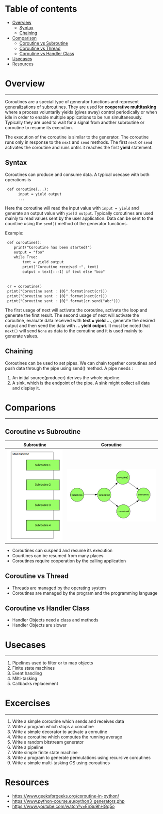 Table of contents
=================

<!--ts-->
   * [Overview](#overview)
     * [Syntax](#syntax)
     * [Chaining](#chaining)
   * [Comparison](#python-coroutine)
      * [Coroutine vs Subroutine](#coroutine-vs-subroutine)
      * [Coroutine vs Thread](#coroutine-vs-thread)
      * [Coroutine vs Handler Class](#coroutine-vs-handler-class)
   * [Usecases](#usecases)
   * [Resources](#resources)
<!--te-->

# Overview
<a id="overview"></a>
_______________________________________________________________________________________________________________________

Coroutines are a special type of generator functions and represent generalizations of subroutines. They are used for 
**cooperative multitasking** where a process voluntarily yields (gives away) control periodically or when idle in 
order to enable multiple applications to be run simultaneously. Typically they are used to wait for a signal from 
another subroutine or coroutine to resume its execution.

The execution of the coroutine is similar to the generator. The coroutine runs only in response to the `next` and 
`send` methods. The first `next` or `send` activates the coroutine and runs untils it reaches the first **yield** 
statement.

## Syntax
<a id="syntax"></a>

Coroutines can produce and consume data. A typical usecase with both operations is

     def coroutine(...):
          input = yield output
          ...

Here the coroutine will read the input value with `input = yield` and generate an output value with `yield output`. 
Typically coroutines are used mainly to read values sent by the user application. Data can be sent to the couritine 
using the `send()` method of the generator functions.

Example:

     def coroutine():
        print("Coroutine has been started!")
        output = "foo"
        while True:
            text = yield output
            print("Coroutine received :", text)
            output = text[::-1] if text else "boo"
     
     
     cr = coroutine()
     print("Coroutine sent : {0}".format(next(cr)))
     print("Coroutine sent : {0}".format(next(cr)))        
     print("Coroutine sent : {0}".format(cr.send("abc")))    


The first usage of next will activate the coroutine, activate the loop and generate the first result. The second 
usage of next will activate the coroutine, evaluate data received with **text = yield ...**, generate the desired output and then send the data with 
**... yield output**. It must be noted that `next()` will send `None` as data to the coroutine and it is used mainly 
to generate values.


## Chaining
<a id="chaining"></a>

Coroutines can be used to set pipes. We can chain together coroutines and push data through the pipe using send() 
method. A pipe needs :

1. An initial source(producer) derives the whole pipeline.
2. A sink, which is the endpoint of the pipe. A sink might collect all data and display it.


# Comparions
<a id="comparison"></a>
_______________________________________________________________________________________________________________________


## Coroutine vs Subroutine
<a id="coroutine-vs-subroutine"></a>

| Subroutine                               | Coroutine                                |
| ------------------------------------     | ---------------------------------------- |
| ![](assets/images/subroutine.png)      | ![](assets/images/coroutine.png)       |



* Coroutines can suspend and resume its execution
* Couritines can be resumed from many places
* Coroutines require cooperation by the calling application


## Coroutine vs Thread
<a id="coroutine-vs-thread"></a>

* Threads are managed by the operating system
* Coroutines are managed by the program and the programming language


## Coroutine vs Handler Class
<a id="coroutine-vs-handler-class"></a>

* Handler Objects need a class and methods
* Handler Objects are slower


# Usecases
<a id="usecases"></a>
_______________________________________________________________________________________________________________________

1. Pipelines used to filter or to map objects
2. Finite state machines
3. Event handling
4. Milti-tasking
5. Callbacks replacement

# Excercises
<a id="excercises"></a>
_______________________________________________________________________________________________________________________

1. Write a simple coroutine which sends and receives data
2. Write a program which stops a coroutine
3. Write a simple decorator to activate a coroutine
4. Write a coroutine which computes the running average
6. Write a random bitstream generator 
7. Write a pipeline
8. Write simple finite state machine
9. Write a program to generate permutations using recursive coroutines
10. Write a simple multi-tasking OS using coroutines


# Resources
<a id="resources"></a>

* https://www.geeksforgeeks.org/coroutine-in-python/
* https://www.python-course.eu/python3_generators.php
* https://www.youtube.com/watch?v=EnSu9hHGq5o


